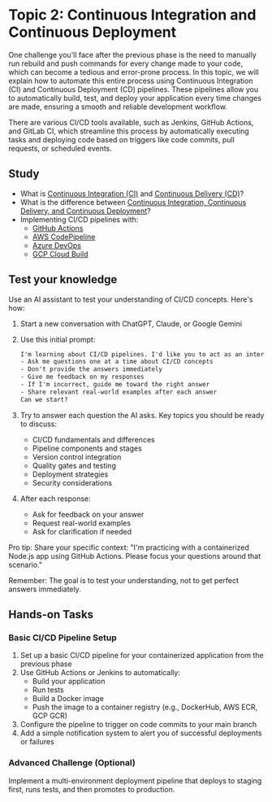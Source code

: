# Topic 2: Continuous Integration and Continuous Deployment

One challenge you'll face after the previous phase is the need to manually run rebuild and push commands for every change made to your code, which can become a tedious and error-prone process. In this topic, we will explain how to automate this entire process using Continuous Integration (CI) and Continuous Deployment (CD) pipelines. These pipelines allow you to automatically build, test, and deploy your application every time changes are made, ensuring a smooth and reliable development workflow.

There are various CI/CD tools available, such as Jenkins, GitHub Actions, and GitLab CI, which streamline this process by automatically executing tasks and deploying code based on triggers like code commits, pull requests, or scheduled events.

## Study

- What is [Continuous Integration (CI)](https://www.ibm.com/think/topics/continuous-integration) and [Continuous Delivery (CD)](https://www.ibm.com/think/topics/continuous-delivery)?
- What is the difference between [Continuous Integration, Continuous Delivery, and Continuous Deployment](https://www.jetbrains.com/teamcity/ci-cd-guide/continuous-integration-vs-delivery-vs-deployment/)?
- Implementing CI/CD pipelines with:
  - [GitHub Actions](https://www.youtube.com/watch?v=R8_veQiYBjI)
  - [AWS CodePipeline](https://www.youtube.com/watch?v=zZt-LTY9hAE)
  - [Azure DevOps](https://www.youtube.com/watch?v=4BibQ69MD8c)
  - [GCP Cloud Build](https://www.youtube.com/watch?v=vCt5zMvgV5s)

## Test your knowledge

Use an AI assistant to test your understanding of CI/CD concepts. Here's how:

1. Start a new conversation with ChatGPT, Claude, or Google Gemini
2. Use this initial prompt:

    ```txt
    I'm learning about CI/CD pipelines. I'd like you to act as an interviewer:
    - Ask me questions one at a time about CI/CD concepts
    - Don't provide the answers immediately
    - Give me feedback on my responses
    - If I'm incorrect, guide me toward the right answer
    - Share relevant real-world examples after each answer
    Can we start?
    ```

3. Try to answer each question the AI asks. Key topics you should be ready to discuss:
   - CI/CD fundamentals and differences
   - Pipeline components and stages
   - Version control integration
   - Quality gates and testing
   - Deployment strategies
   - Security considerations

4. After each response:
   - Ask for feedback on your answer
   - Request real-world examples
   - Ask for clarification if needed

Pro tip: Share your specific context: "I'm practicing with a containerized Node.js app using GitHub Actions. Please focus your questions around that scenario."

Remember: The goal is to test your understanding, not to get perfect answers immediately.

## Hands-on Tasks

### Basic CI/CD Pipeline Setup

1. Set up a basic CI/CD pipeline for your containerized application from the previous phase
2. Use GitHub Actions or Jenkins to automatically:
   - Build your application
   - Run tests
   - Build a Docker image
   - Push the image to a container registry (e.g., DockerHub, AWS ECR, GCP GCR)
3. Configure the pipeline to trigger on code commits to your main branch
4. Add a simple notification system to alert you of successful deployments or failures

### Advanced Challenge (Optional)

Implement a multi-environment deployment pipeline that deploys to staging first, runs tests, and then promotes to production.